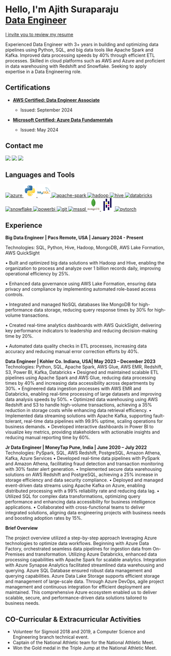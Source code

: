 # Hello, I'm Ajith Suraparaju <br/><a href="https://github.com/ajith-suraparaju">Data Engineer</a></h1> 
[I invite you to review my resume](https://github.com/Ajith-Suraparaju/Ajith-Suraparaju/blob/main/Ajith_Suraparaju-Data_Engineer.pdf) </a>

Experienced Data Engineer with 3+ years in building and optimizing data pipelines using Python, SQL, and big data tools like Apache Spark and Kafka. Improved data processing speeds by 40% through efficient ETL processes. Skilled in cloud platforms such as AWS and Azure and proficient in data warehousing with Redshift and Snowflake. Seeking to apply expertise in a Data Engineering role. </a>

## Certifications

- [**AWS Certified: Data Engineer Associate**](https://github.com/Ajith-Suraparaju/Ajith-Suraparaju/blob/main/AWS%20Certified%20Data%20Engineer%20-%20Associate%20certificate.pdf)
  - Issued: September 2024

- [**Microsoft Certified: Azure Data Fundamentals**](https://github.com/Ajith-Suraparaju/Ajith-Suraparaju/blob/main/Credentials%20-%20suraparajuajith%20%20Microsoft%20Learn.pdf)
  - Issued: May 2024

## Contact me
<a href="mailto:ajith1997raju@gmail.com"><img src="https://img.shields.io/badge/-Email-D14836?&style=for-the-badge&logo=gmail&logoColor=white" /></a>
<a href="tel:2163345668"><img src="https://img.shields.io/badge/-Telephone-25D366?style=for-the-badge&logo=whatsapp&logoColor=white" /></a>
<a href="https://www.linkedin.com/in/ajith-suraparaju/"><img src="https://img.shields.io/badge/-LinkedIn-0072b1?&style=for-the-badge&logo=linkedin&logoColor=white" /></a> </h1>



## Languages and Tools</a>
<p align="left"> 
  <a href="https://azure.microsoft.com/en-in/" target="_blank" rel="noreferrer"> <img src="https://www.vectorlogo.zone/logos/microsoft_azure/microsoft_azure-icon.svg" alt="azure" width="40" height="40"/> 
  </a> 
  <a href="https://www.python.org" target="_blank" rel="noreferrer"> <img src="https://raw.githubusercontent.com/devicons/devicon/master/icons/python/python-original.svg" alt="python" width="40" height="40"/> 
  </a> 
  <a href="https://www.mysql.com/" target="_blank" rel="noreferrer"> <img src="https://raw.githubusercontent.com/devicons/devicon/master/icons/mysql/mysql-original-wordmark.svg" alt="mysql" width="40" height="40"/> </a> 
  <a href="https://spark.apache.org/" target="_blank" rel="noreferrer"> 
    <img src="https://www.vectorlogo.zone/logos/apache_spark/apache_spark-icon.svg" alt="apache-spark" width="40" height="40"/> </a> 
  <a href="https://hadoop.apache.org/" target="_blank" rel="noreferrer"> <img src="https://www.vectorlogo.zone/logos/apache_hadoop/apache_hadoop-icon.svg" alt="hadoop" width="40" height="40"/> 
  </a> <a href="https://hive.apache.org/" target="_blank" rel="noreferrer"> <img src="https://www.vectorlogo.zone/logos/apache_hive/apache_hive-icon.svg" alt="hive" width="40" height="40"/> </a> 
  <a href="https://databricks.com/" target="_blank" rel="noreferrer"> 
    <img src="https://www.vectorlogo.zone/logos/databricks/databricks-icon.svg" alt="databricks" width="40" height="40"/> </a> 
  <a href="https://www.snowflake.com/" target="_blank" rel="noreferrer"> 
    <img src="https://www.vectorlogo.zone/logos/snowflake/snowflake-icon.svg" alt="snowflake" width="40" height="40"/> </a> 
  <a href="https://powerbi.microsoft.com/" target="_blank" rel="noreferrer"> 
    <img src="https://www.vectorlogo.zone/logos/microsoft_powerbi/microsoft_powerbi-icon.svg" alt="powerbi" width="40" height="40"/> </a>
  <a href="https://git-scm.com/" target="_blank" rel="noreferrer"> <img src="https://www.vectorlogo.zone/logos/git-scm/git-scm-icon.svg" alt="git" width="40" height="40"/> </a> 
  <a href="https://www.microsoft.com/en-us/sql-server" target="_blank" rel="noreferrer"> <img src="https://www.svgrepo.com/show/303229/microsoft-sql-server-logo.svg" alt="mssql" width="40" height="40"/> </a> 
  <a href="https://www.mongodb.com/" target="_blank" rel="noreferrer"> <img src="https://raw.githubusercontent.com/devicons/devicon/master/icons/mongodb/mongodb-original-wordmark.svg" alt="mongodb" width="40" height="40"/> </a> 
  <a href="https://pandas.pydata.org/" target="_blank" rel="noreferrer"> <img src="https://raw.githubusercontent.com/devicons/devicon/2ae2a900d2f041da66e950e4d48052658d850630/icons/pandas/pandas-original.svg" alt="pandas" width="40" height="40"/> </a> 
  <a href="https://pytorch.org/" target="_blank" rel="noreferrer"> <img src="https://www.vectorlogo.zone/logos/pytorch/pytorch-icon.svg" alt="pytorch" width="40" height="40"/> </a>  
</p>

## Experience </a>

**Big Data Engineer | Pacs                                               Remote, USA | January 2024 - Present**

Technologies: SQL, Python, Hive, Hadoop, MongoDB, AWS Lake Formation, AWS QuickSight

•	Built and optimized big data solutions with Hadoop and Hive, enabling the organization to process and analyze over 1 billion records daily, improving operational efficiency by 25%.

•	Enhanced data governance using AWS Lake Formation, ensuring data privacy and compliance by implementing automated role-based access controls.

•	Integrated and managed NoSQL databases like MongoDB for high-performance data storage, reducing query response times by 30% for high-volume transactions.

•	Created real-time analytics dashboards with AWS QuickSight, delivering key performance indicators to leadership and reducing decision-making time by 20%.

•	Automated data quality checks in ETL processes, increasing data accuracy and reducing manual error correction efforts by 40%.

**Data Engineer | Kohler Co.                                         Indiana, USA| May 2023 – December 2023**
Technologies: Python, SQL, Apache Spark, AWS Glue, AWS EMR, Redshift, S3, Power BI, Kafka, Databricks
•	Designed and maintained scalable ETL pipelines using Apache Spark and AWS Glue, reducing data processing times by 40% and increasing data accessibility across departments by 30%.
•	Engineered data ingestion processes with AWS EMR and Databricks, enabling real-time processing of large datasets and improving data analysis speeds by 50%.
•	Optimized data warehousing using AWS Redshift and S3 to handle high-volume transactions, achieving a 35% reduction in storage costs while enhancing data retrieval efficiency.
•	Implemented data streaming solutions with Apache Kafka, supporting fault-tolerant, real-time data pipelines with 99.9% uptime, scaling operations for business demands.
•	Developed interactive dashboards in Power BI to visualize key metrics, providing stakeholders with actionable insights and reducing manual reporting time by 60%.

**Jr Data Engineer | MoneyTap                                          Pune, India | June 2020 – July 2022**
Technologies: PySpark, SQL, AWS Redshift, PostgreSQL, Amazon Athena, Kafka, Azure Services
•	Developed real-time data pipelines with PySpark and Amazon Athena, facilitating fraud detection and transaction monitoring with 30% faster alert generation.
•	Implemented secure data warehousing solutions on AWS Redshift and PostgreSQL, achieving a 25% increase in storage efficiency and data security compliance.
•	Deployed and managed event-driven data streams using Apache Kafka on Azure, enabling distributed processing with a 99% reliability rate and reducing data lag.
•	Utilized SQL for complex data transformations, optimizing query performance and enhancing data accessibility for business intelligence applications.
•	Collaborated with cross-functional teams to deliver integrated solutions, aligning data engineering projects with business needs and boosting adoption rates by 15%.


**Brief Overview**

The project overview utilized a step-by-step approach leveraging Azure technologies to optimize data workflows. Beginning with Azure Data Factory, orchestrated seamless data pipelines for ingestion data from On-Premises and transformation. Utilizing Azure Databricks, enhanced data processing capabilities with Apache Spark for scalable analytics. Integration with Azure Synapse Analytics facilitated streamlined data warehousing and querying. Azure SQL Database ensured robust data management and querying capabilities. Azure Data Lake Storage supports efficient storage and management of large-scale data. Through Azure DevOps, agile project management and continuous integration for efficient deployment are maintained. This comprehensive Azure ecosystem enabled us to deliver scalable, secure, and performance-driven data solutions tailored to business needs.



## CO-Curricular & Extracurricular Activities
- Volunteer for Sigmoid 2018 and 2019, a Computer Science and Engineering branch technical event.
- Captain of the National Athletic team for the National Athletic Meet.
- Won the Gold medal in the Triple Jump at the National Athletic Meet.



